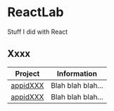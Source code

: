 # ReactLab
Stuff I did with React


## Xxxx
Project | Information
--- | ---
[appidXXX](https://github.com/rdquintas/ReactLab/tree/master/appidXXX) | Blah blah blah...
[appidXXX](https://github.com/rdquintas/ReactLab/tree/master/appidXXX) | Blah blah blah...


